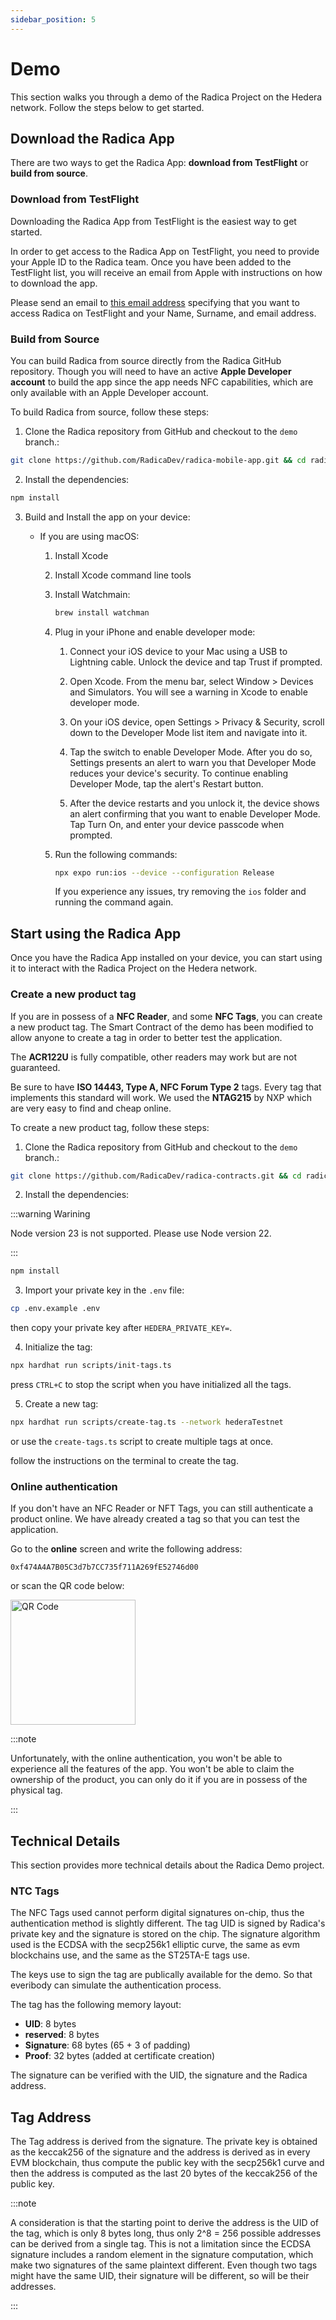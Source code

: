 ```yaml
---
sidebar_position: 5
---
```


# Demo

This section walks you through a demo of the Radica Project on the Hedera network. Follow the steps below to get started.

## Download the Radica App

There are two ways to get the Radica App: **download from TestFlight** or **build from source**.

### Download from TestFlight

Downloading the Radica App from TestFlight is the easiest way to get started.

In order to get access to the Radica App on TestFlight, you need to provide your Apple ID to the Radica team. Once you have been added to the TestFlight list, you will receive an email from Apple with instructions on how to download the app.

Please send an email to [this email address](mailto:francescolaterza00+radicademo@gmail.com) specifying that you want to access Radica on TestFlight and your Name, Surname, and email address.

### Build from Source

You can build Radica from source directly from the Radica GitHub repository. Though you will need to have an active **Apple Developer account** to build the app since the app needs NFC capabilities, which are only available with an Apple Developer account.

To build Radica from source, follow these steps:

1. Clone the Radica repository from GitHub and checkout to the `demo` branch.:

```bash
git clone https://github.com/RadicaDev/radica-mobile-app.git && cd radica-mobile-app && git checkout demo
```

2. Install the dependencies:

```bash
npm install
```

3. Build and Install the app on your device:

   - If you are using macOS:

     1. Install Xcode

     2. Install Xcode command line tools

     3. Install Watchmain:

        ```bash
        brew install watchman
        ```

     4. Plug in your iPhone and enable developer mode:

        1. Connect your iOS device to your Mac using a USB to Lightning cable. Unlock the device and tap Trust if prompted.

        2. Open Xcode. From the menu bar, select Window > Devices and Simulators. You will see a warning in Xcode to enable developer mode.

        3. On your iOS device, open Settings > Privacy & Security, scroll down to the Developer Mode list item and navigate into it.

        4. Tap the switch to enable Developer Mode. After you do so, Settings presents an alert to warn you that Developer Mode reduces your device's security. To continue enabling Developer Mode, tap the alert's Restart button.

        5. After the device restarts and you unlock it, the device shows an alert confirming that you want to enable Developer Mode. Tap Turn On, and enter your device passcode when prompted.

     5. Run the following commands:

        ```bash
        npx expo run:ios --device --configuration Release
        ```

        If you experience any issues, try removing the `ios` folder and running the command again.

## Start using the Radica App

Once you have the Radica App installed on your device, you can start using it to interact with the Radica Project on the Hedera network.

### Create a new product tag

If you are in possess of a **NFC Reader**, and some **NFC Tags**, you can create a new product tag. The Smart Contract of the demo has been modified to allow anyone to create a tag in order to better test the application.

The **ACR122U** is fully compatible, other readers may work but are not guaranteed.

Be sure to have **ISO 14443, Type A, NFC Forum Type 2** tags. Every tag that implements this standard will work. We used the **NTAG215** by NXP which are very easy to find and cheap online.

To create a new product tag, follow these steps:

1. Clone the Radica repository from GitHub and checkout to the `demo` branch.:

```bash
git clone https://github.com/RadicaDev/radica-contracts.git && cd radica-contracts && git checkout demo
```

2. Install the dependencies:

:::warning Warining

Node version 23 is not supported. Please use Node version 22.

:::

```bash
npm install
```

3. Import your private key in the `.env` file:

```bash
cp .env.example .env
```

then copy your private key after `HEDERA_PRIVATE_KEY=`.

4. Initialize the tag:

```bash
npx hardhat run scripts/init-tags.ts
```

press `CTRL+C` to stop the script when you have initialized all the tags.

5. Create a new tag:

```bash
npx hardhat run scripts/create-tag.ts --network hederaTestnet
```

or use the `create-tags.ts` script to create multiple tags at once.

follow the instructions on the terminal to create the tag.

### Online authentication

If you don't have an NFC Reader or NFT Tags, you can still authenticate a product online. We have already created a tag so that you can test the application.

Go to the **online** screen and write the following address:

```
0xf474A4A7B05C3d7b7CC735f711A269fE52746d00
```

or scan the QR code below:

<img src="/img/qr-code.png" alt="QR Code" width="200"/>

:::note

Unfortunately, with the online authentication, you won't be able to experience all the features of the app. You won't be able to claim the ownership of the product, you can only do it if you are in possess of the physical tag.

:::

## Technical Details

This section provides more technical details about the Radica Demo project.

### NTC Tags

The NFC Tags used cannot perform digital signatures on-chip, thus the authentication method is slightly different. The tag UID is signed by Radica's private key and the signature is stored on the chip. The signature algorithm used is the ECDSA with the secp256k1 elliptic curve, the same as evm blockchains use, and the same as the ST25TA-E tags use.

The keys use to sign the tag are publically available for the demo. So that everibody can simulate the authentication process.

The tag has the following memory layout:

- **UID**: 8 bytes
- **reserved**: 8 bytes
- **Signature**: 68 bytes (65 + 3 of padding)
- **Proof**: 32 bytes (added at certificate creation)

The signature can be verified with the UID, the signature and the Radica address.

## Tag Address

The Tag address is derived from the signature. The private key is obtained as the keccak256 of the signature and the address is derived as in every EVM blockchain, thus compute the public key with the secp256k1 curve and then the address is computed as the last 20 bytes of the keccak256 of the public key.

:::note

A consideration is that the starting point to derive the address is the UID of the tag, which is only 8 bytes long, thus only 2^8 = 256 possible addresses can be derived from a single tag. This is not a limitation since the ECDSA signature includes a random element in the signature computation, which make two signatures of the same plaintext different. Even though two tags might have the same UID, their signature will be different, so will be their addresses.

:::

